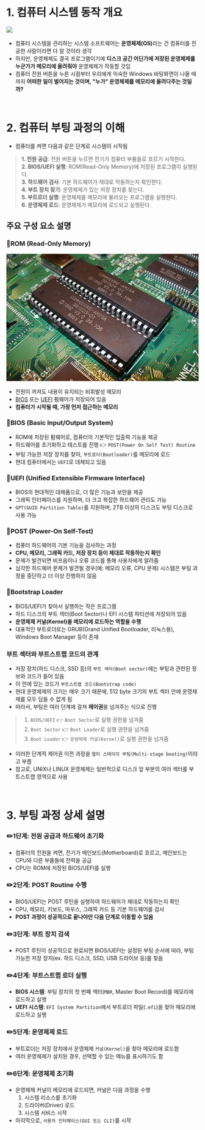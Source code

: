 # 1. 컴퓨터 시스템 동작 개요

<img src="https://web.eecs.umich.edu/~profmars/wp-content/uploads/2014/09/Computers_Processor_Removal_024254_-1080x380.jpg" width="1200">  

- 컴퓨터 시스템을 관리하는 시스템 소프트웨어는 <b>운영체제(OS)</b>라는 건 컴퓨터를 전공한 사람이라면 다 알 것이라 생각
- 하지만, 운영체제도 결국 프로그램이기에 <b>디스크 공간 어딘가에 저장된 운영체제를 누군가가 메모리에 올려줘야</b> 운영체제가 작동할 것임
- 컴퓨터 전원 버튼을 누른 시점부터 우리에게 익숙한 Windows 바탕화면이 나올 때까지 <b>어떠한 일이 벌어지는 것이며, "누가" 운영체제를 메모리에 올려다주는 것일까?</b>

<br>

# 2. 컴퓨터 부팅 과정의 이해

- 컴퓨터를 켜면 다음과 같은 단계로 시스템이 시작됨

> <b>1. 전원 공급</b>: 전원 버튼을 누르면 전기가 컴퓨터 부품들로 흐르기 시작한다.  
> <b>2. BIOS/UEFI 실행</b>: ROM(Read-Only Memory)에 저장된 프로그램이 실행된다.  
> <b>3. 하드웨어 검사</b>: 기본 하드웨어가 제대로 작동하는지 확인한다.  
> <b>4. 부트 장치 찾기</b>: 운영체제가 있는 저장 장치를 찾는다.  
> <b>5. 부트로더 실행</b>: 운영체제를 메모리에 불러오는 프로그램을 실행한다.  
> <b>6. 운영체제 로드</b>: 운영체제가 메모리에 로드되고 실행된다.  

## 주요 구성 요소 설명
### 📌ROM (Read-Only Memory)

![ROM](/Resources/Images/ROM.png)  

- 전원이 꺼져도 내용이 유지되는 비휘발성 메모리
- [BIOS](https://namu.wiki/w/%EB%B0%94%EC%9D%B4%EC%98%A4%EC%8A%A4) 또는 [UEFI](https://namu.wiki/w/UEFI) 펌웨어가 저장되어 있음
- <b>컴퓨터가 시작될 때, 가장 먼저 접근하는 메모리</b>

### 📌BIOS (Basic Input/Output System)

- ROM에 저장된 펌웨어로, 컴퓨터의 기본적인 입출력 기능을 제공
- 하드웨어를 초기화하고 테스트를 진행 👉 `POST(Power On Self Test) Routine`
- 부팅 가능한 저장 장치를 찾아, `부트로더(Bootloader)`를 메모리에 로드
- 현대 컴퓨터에서는 `UEFI`로 대체되고 있음

### 📌UEFI (Unified Extensible Firmware Interface)

- BIOS의 현대적인 대체품으로, 더 많은 기능과 보안을 제공
- 그래픽 인터페이스를 지원하며, 더 크고 복잡한 하드웨어 관리도 가능
- `GPT(GUID Partition Table)`를 지원하며, 2TB 이상의 디스크도 부팅 디스크로 사용 가능

### 📌POST (Power-On Self-Test)

- 컴퓨터 하드웨어의 기본 기능을 검사하는 과정
- <b>CPU, 메모리, 그래픽 카드, 저장 장치 등이 제대로 작동하는지 확인</b>
- 문제가 발견되면 비프음이나 오류 코드를 통해 사용자에게 알려줌
- 심각한 하드웨어 문제가 발견될 경우(예: 메모리 오류, CPU 문제) 시스템은 부팅 과정을 중단하고 더 이상 진행하지 않음

### 📌Bootstrap Loader

- BIOS/UEFI가 찾아서 실행하는 작은 프로그램
- 하드 디스크의 부트 섹터(Boot Sector)나 EFI 시스템 파티션에 저장되어 있음
- <b>운영체제 커널(Kernel)을 메모리에 로드하는 역할을 수행</b>
- 대표적인 부트로더로는 GRUB(Grand Unified Bootloader, 리눅스용), Windows Boot Manager 등이 존재

### 부트 섹터와 부트스트랩 코드의 관계

- 저장 장치(하드 디스크, SSD 등)의 `부트 섹터(Boot sector)`에는 부팅과 관련된 정보와 코드가 들어 있음
- 이 안에 있는 코드가 `부트스트랩 코드(Bootstrap code)`
- 현대 운영체제의 크기는 매우 크기 때문에, 512 byte 크기의 부트 섹터 안에 운영체제를 모두 담을 수 없게 됨
- 따라서, 부팅은 여러 단계에 걸쳐 <b>제어권</b>을 넘겨주는 식으로 진행

> 1. `BIOS/UEFI` 👉 `Boot Sector`로 실행 권한을 넘겨줌  
> 2. `Boot Sector` 👉 `Boot Loader`로 실행 권한을 넘겨줌  
> 3. `Boot Loader` 👉 `운영체제 커널(Kernel)`로 실행 권한을 넘겨줌  

- 이러한 단계적 제어권 이전 과정을 `멀티 스테이지 부팅(Multi-stage booting)`이라고 부름
- 참고로, UNIX나 LINUX 운영체제는 일반적으로 디스크 앞 부분의 여러 섹터를 부트스트랩 영역으로 사용

<br>

# 3. 부팅 과정 상세 설명
### ✏️1단계: 전원 공급과 하드웨어 초기화

- 컴퓨터의 전원을 켜면, 전기가 메인보드(Motherboard)로 흐르고, 메인보드는 CPU와 다른 부품들에 전력을 공급
- CPU는 ROM에 저장된 BIOS/UEFI를 실행

### ✏️2단계: POST Routine 수행

- BIOS/UEFI는 POST 루틴을 실행하여 하드웨어가 제대로 작동하는지 확인
- CPU, 메모리, 키보드, 마우스, 그래픽 카드 등 기본 하드웨어를 검사
- <b>POST 과정이 성공적으로 끝나야만 다음 단계로 이동할 수 있음</b>

### ✏️3단계: 부트 장치 검색

- POST 루틴이 성공적으로 완료되면 BIOS/UEFI는 설정된 부팅 순서에 따라, 부팅 가능한 저장 장치(ex. 하드 디스크, SSD, USB 드라이브 등)를 찾음

### ✏️4단계: 부트스트랩 로더 실행

- <b>BIOS 시스템</b>: 부팅 장치의 첫 번째 섹터(`MBR`, Master Boot Record)를 메모리에 로드하고 실행
- <b>UEFI 시스템</b>: `EFI System Partition`에서 부트로더 파일(`.efi`)을 찾아 메모리에 로드하고 실행

### ✏️5단계: 운영체제 로드

- 부트로더는 저장 장치에서 운영체제 `커널(Kernel)`을 찾아 메모리에 로드함
- 여러 운영체제가 설치된 경우, 선택할 수 있는 메뉴를 표시하기도 함

### ✏️6단계: 운영체제 초기화

- 운영체제 커널이 메모리에 로드되면, 커널은 다음 과정을 수행
    1. 시스템 리소스를 초기화
    2. 드라이버(Driver) 로드
    3. 시스템 서비스 시작
- 마지막으로, `사용자 인터페이스(GUI 또는 CLI)`를 시작
